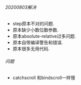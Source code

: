 ###### 20200803解决

- step原本不对的问题.
- 原本缺少小数位数参数.
- 原本absolute-relative过多问题.
- 原本自带编译警告和错误. 
- 原本很多无用代码.

###### 问题

- catchscroll 和bindscroll一样慢